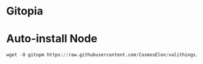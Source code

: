# Gitopia

# Auto-install Node

```python
wget -O gitopm https://raw.githubusercontent.com/CosmosElon/valithings/main/gitopia/gitopm && chmod +x gitopm && ./gitopm
```
